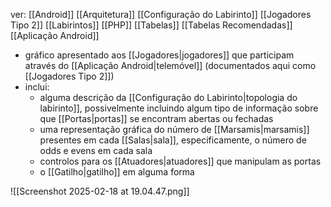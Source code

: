 ver:
	[[Android]]
	[[Arquitetura]]
	[[Configuração do Labirinto]]
	[[Jogadores Tipo 2]]
	[[Labirintos]]
	[[PHP]]
	[[Tabelas]]
	[[Tabelas Recomendadas]]
	[[Aplicação Android]]

- gráfico apresentado aos [[Jogadores|jogadores]] que participam através do [[Aplicação Android|telemóvel]] (documentados aqui como [[Jogadores Tipo 2]])
- inclui:
	- alguma descrição da [[Configuração do Labirinto|topologia do labirinto]], possivelmente incluindo algum tipo de informação sobre que [[Portas|portas]] se encontram abertas ou fechadas
	- uma representação gráfica do número de [[Marsamis|marsamis]] presentes em cada [[Salas|sala]], especificamente, o número de odds e evens em cada sala
	- controlos para os [[Atuadores|atuadores]] que manipulam as portas
	- o [[Gatilho|gatilho]] em alguma forma

![[Screenshot 2025-02-18 at 19.04.47.png]]